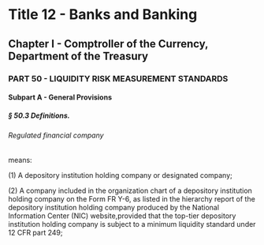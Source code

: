 
# Title 12 - Banks and Banking
## Chapter I - Comptroller of the Currency, Department of the Treasury
### PART 50 - LIQUIDITY RISK MEASUREMENT STANDARDS
#### Subpart A - General Provisions
##### § 50.3 Definitions.
###### Regulated financial company

means:

(1) A depository institution holding company or designated company;

(2) A company included in the organization chart of a depository institution holding company on the Form FR Y-6, as listed in the hierarchy report of the depository institution holding company produced by the National Information Center (NIC) website,provided that the top-tier depository institution holding company is subject to a minimum liquidity standard under 12 CFR part 249;
